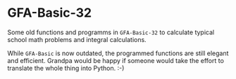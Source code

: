 # GFA-Basic-32

Some old functions and programms in `GFA-Basic-32` to calculate typical school math problems and integral calculations.

While `GFA-Basic` is now outdated, the programmed functions are still elegant and efficient. Grandpa would be happy if someone would take the effort to translate the whole thing into Python. :-)
